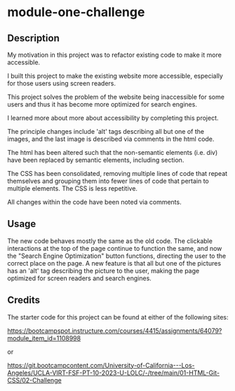 # module-one-challenge

## Description

My motivation in this project was to refactor existing code to make it more accessible.

I built this project to make the existing website more accessible, especially for those users using screen readers.

This project solves the problem of the website being inaccessible for some users and thus it has become more optimized for search engines.

I learned more about more about accessibility by completing this project. 

The principle changes include 'alt' tags describing all but one of the images, and the last image is described via comments in the html code. 

The html has been altered such that the non-semantic elements (i.e. div) have been replaced by semantic elements, including section. 

The CSS has been consolidated, removing multiple lines of code that repeat themselves and grouping them into fewer lines of code that pertain to multiple elements. The CSS is less repetitive. 

All changes within the code have been noted via comments.

## Usage

The new code behaves mostly the same as the old code. The clickable interactions at the top of the page continue to function the same, and now the "Search Engine Optimization" button functions, directing the user to the correct place on the page. A new feature is that all but one of the pictures has an 'alt' tag describing the picture to the user, making the page optimized for screen readers and search engines. 

## Credits

The starter code for this project can be found at either of the following sites:

https://bootcampspot.instructure.com/courses/4415/assignments/64079?module_item_id=1108998

or

https://git.bootcampcontent.com/University-of-California---Los-Angeles/UCLA-VIRT-FSF-PT-10-2023-U-LOLC/-/tree/main/01-HTML-Git-CSS/02-Challenge

